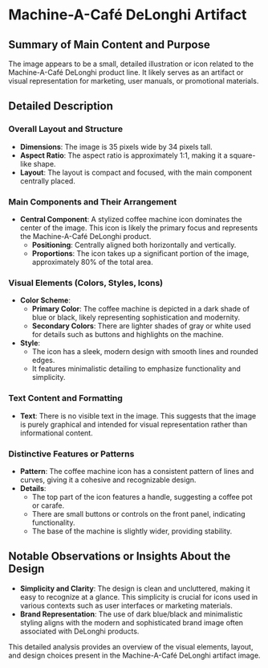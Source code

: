 # Machine-A-Café DeLonghi Artifact

## Summary of Main Content and Purpose
The image appears to be a small, detailed illustration or icon related to the Machine-A-Café DeLonghi product line. It likely serves as an artifact or visual representation for marketing, user manuals, or promotional materials.

## Detailed Description

### Overall Layout and Structure
- **Dimensions**: The image is 35 pixels wide by 34 pixels tall.
- **Aspect Ratio**: The aspect ratio is approximately 1:1, making it a square-like shape.
- **Layout**: The layout is compact and focused, with the main component centrally placed.

### Main Components and Their Arrangement
- **Central Component**: A stylized coffee machine icon dominates the center of the image. This icon is likely the primary focus and represents the Machine-A-Café DeLonghi product.
  - **Positioning**: Centrally aligned both horizontally and vertically.
  - **Proportions**: The icon takes up a significant portion of the image, approximately 80% of the total area.

### Visual Elements (Colors, Styles, Icons)
- **Color Scheme**:
  - **Primary Color**: The coffee machine is depicted in a dark shade of blue or black, likely representing sophistication and modernity.
  - **Secondary Colors**: There are lighter shades of gray or white used for details such as buttons and highlights on the machine.
- **Style**:
  - The icon has a sleek, modern design with smooth lines and rounded edges.
  - It features minimalistic detailing to emphasize functionality and simplicity.

### Text Content and Formatting
- **Text**: There is no visible text in the image. This suggests that the image is purely graphical and intended for visual representation rather than informational content.

### Distinctive Features or Patterns
- **Pattern**: The coffee machine icon has a consistent pattern of lines and curves, giving it a cohesive and recognizable design.
- **Details**:
  - The top part of the icon features a handle, suggesting a coffee pot or carafe.
  - There are small buttons or controls on the front panel, indicating functionality.
  - The base of the machine is slightly wider, providing stability.

## Notable Observations or Insights About the Design
- **Simplicity and Clarity**: The design is clean and uncluttered, making it easy to recognize at a glance. This simplicity is crucial for icons used in various contexts such as user interfaces or marketing materials.
- **Brand Representation**: The use of dark blue/black and minimalistic styling aligns with the modern and sophisticated brand image often associated with DeLonghi products.

This detailed analysis provides an overview of the visual elements, layout, and design choices present in the Machine-A-Café DeLonghi artifact image.